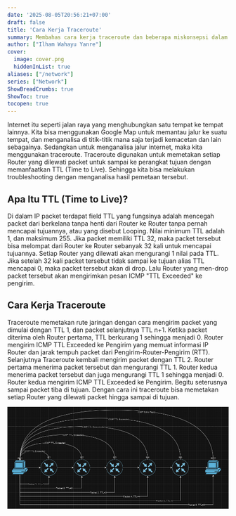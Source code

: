 ```yaml
---
date: '2025-08-05T20:56:21+07:00'
draft: false
title: 'Cara Kerja Traceroute'
summary: Membahas cara kerja traceroute dan beberapa miskonsepsi dalam menganalisa hasil traceroute
author: ["Ilham Wahayu Yanre"]
cover:
  image: cover.png
  hiddenInList: true
aliases: ["/network"]
series: ["Network"]
ShowBreadCrumbs: true
ShowToc: true
tocopen: true
---
```


Internet itu seperti jalan raya yang menghubungkan satu tempat ke tempat lainnya. Kita bisa menggunakan Google Map untuk memantau jalur ke suatu tempat, dan menganalisa di titik-titik mana saja terjadi kemacetan dan lain sebagainya. Sedangkan untuk menganalisa jalur internet, maka kita menggunakan traceroute. Traceroute digunakan untuk memetakan setiap Router yang dilewati packet untuk sampai ke perangkat tujuan dengan memanfaatkan TTL (Time to Live). Sehingga kita bisa melakukan troubleshooting dengan menganalisa hasil pemetaan tersebut.

## Apa Itu TTL (Time to Live)?

Di dalam IP packet terdapat field TTL yang fungsinya adalah mencegah packet dari berkelana tanpa henti dari Router ke Router tanpa pernah mencapai tujuannya, atau yang disebut Looping. Nilai minimum TTL adalah 1, dan maksimum 255. Jika packet memiliki TTL 32, maka packet tersebut bisa melompat dari Router ke Router sebanyak 32 kali untuk mencapai tujuannya. Setiap Router yang dilewati akan mengurangi 1 nilai pada TTL. Jika setelah 32 kali packet tersebut tidak sampai ke tujuan alias TTL mencapai 0, maka packet tersebut akan di drop. Lalu Router yang men-drop packet tersebut akan mengirimkan pesan ICMP "TTL Exceeded" ke pengirim.

## Cara Kerja Traceroute

Traceroute memetakan rute jaringan dengan cara mengirim packet yang dimulai dengan TTL 1, dan packet selanjutnya TTL n+1. Ketika packet diterima oleh Router pertama, TTL berkurang 1 sehingga menjadi 0. Router mengirim ICMP TTL Exceeded ke Pengirim yang memuat informasi IP Router dan jarak tempuh packet dari Pengirim-Router-Pengirim (RTT). Selanjutnya Traceroute kembali mengirim packet dengan TTL 2. Router pertama menerima packet tersebut dan mengurangi TTL 1. Router kedua menerima packet tersebut dan juga mengurangi TTL 1 sehingga menjadi 0. Router kedua mengirim ICMP TTL Exceeded ke Pengirim. Begitu seterusnya sampai packet tiba di tujuan. Dengan cara ini traceroute bisa memetakan setiap Router yang dilewati packet hingga sampai di tujuan.

![Alt text](cara-kerja.png "Cara Kerja Traceroute")